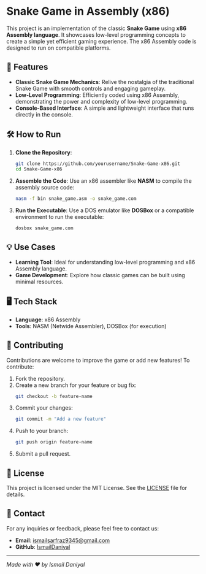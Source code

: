 # Snake Game in Assembly (x86)

This project is an implementation of the classic **Snake Game** using **x86 Assembly language**. It showcases low-level programming concepts to create a simple yet efficient gaming experience. The x86 Assembly code is designed to run on compatible platforms.

## 🚀 Features

- **Classic Snake Game Mechanics**: Relive the nostalgia of the traditional Snake Game with smooth controls and engaging gameplay.
- **Low-Level Programming**: Efficiently coded using x86 Assembly, demonstrating the power and complexity of low-level programming.
- **Console-Based Interface**: A simple and lightweight interface that runs directly in the console.


## 🛠️ How to Run

1. **Clone the Repository**:
   ```bash
   git clone https://github.com/yourusername/Snake-Game-x86.git
   cd Snake-Game-x86
   ```

2. **Assemble the Code**:
   Use an x86 assembler like **NASM** to compile the assembly source code:
   ```bash
   nasm -f bin snake_game.asm -o snake_game.com
   ```

3. **Run the Executable**:
   Use a DOS emulator like **DOSBox** or a compatible environment to run the executable:
   ```bash
   dosbox snake_game.com
   ```

## 💡 Use Cases

- **Learning Tool**: Ideal for understanding low-level programming and x86 Assembly language.
- **Game Development**: Explore how classic games can be built using minimal resources.

## 🖥️ Tech Stack

- **Language**: x86 Assembly
- **Tools**: NASM (Netwide Assembler), DOSBox (for execution)

## 🤝 Contributing

Contributions are welcome to improve the game or add new features! To contribute:

1. Fork the repository.
2. Create a new branch for your feature or bug fix:
   ```bash
   git checkout -b feature-name
   ```
3. Commit your changes:
   ```bash
   git commit -m "Add a new feature"
   ```
4. Push to your branch:
   ```bash
   git push origin feature-name
   ```
5. Submit a pull request.

## 📝 License

This project is licensed under the MIT License. See the [LICENSE](LICENSE) file for details.

## 📧 Contact

For any inquiries or feedback, please feel free to contact us:
- **Email**: ismailsarfraz9345@gmail.com
- **GitHub**: [IsmailDaniyal](https://github.com/ismaildaniyal)

---

*Made with ❤️ by Ismail Daniyal*
